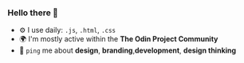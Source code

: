 ### Hello there 👋

- ⚙️ I use daily: `.js`, `.html`, `.css`
- 🌍 I'm mostly active within the **The Odin Project Community**
- 💬 `ping` me about **design**, **branding**,**development**, **design thinking**
